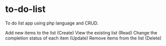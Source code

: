 # to-do-list
To do list app using php language and CRUD.

Add new items to the list (Create)
View the existing list (Read)
Change the completion status of each item (Update)
Remove items from the list (Delete)
